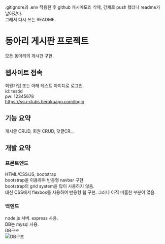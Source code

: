 .gitignore과 .env 적용한 후 github 캐시메모리 삭제, 강제로 push 했더니 readme가 날아갔다.   
그래서 다시 쓰는 README.
# 동아리 게시판 프로젝트
모든 동아리의 게시판 구현.   
## 웹사이트 접속   
회원가입 또는 아래 테스트 아이디로 로그인.   
id: testid   
pw: 12345678   
https://ssu-clubs.herokuapp.com/login
## 기능 요약
게시글 CRUD, 회원 CRUD, 댓글CR__
## 개발 요약
### 프론트엔드
HTML/CSS/JS, bootstrap   
bootstrap을 이용하여 반응형 navbar 구현.   
bootstrap의 grid system을 많이 사용하지 않음.   
대신 CSS에서 flexbox를 사용하여 반응형 웹 구현. 그러나 아직 미흡한 부분이 많음.
### 백엔드
node.js 서버. express 사용.   
DB는 mysql 사용.   
DB구조   
![DB구조](https://user-images.githubusercontent.com/101233934/178154212-c98bd186-e628-4385-8608-369e9af0a755.png)

